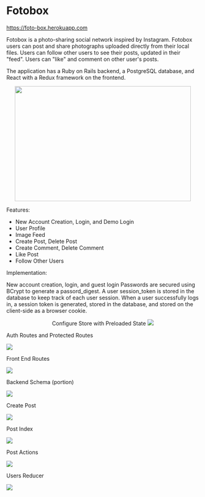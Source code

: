 # Fotobox 

https://foto-box.herokuapp.com

Fotobox is a photo-sharing social network inspired by Instagram. Fotobox users can post and share photographs uploaded directly from their local files. Users can follow other users to see their posts, updated in their "feed". Users can "like" and comment on other user's posts.

The application has a Ruby on Rails backend, a PostgreSQL database, and React with a Redux framework on the frontend.

<p align="center">
  <img width="460" height="300" src="https://fotobox-seeds.s3-us-west-1.amazonaws.com/image_assets/fotobox_profile_client.png">
</p>

Features:

* New Account Creation, Login, and Demo Login
* User Profile
* Image Feed
* Create Post, Delete Post
* Create Comment, Delete Comment
* Like Post
* Follow Other Users

Implementation:

New account creation, login, and guest login
Passwords are secured using BCrypt to generate a passord_digest. A user session_token is stored in the database to keep track of each user session. When a user successfully logs in, a session token is generated, stored in the database, and stored on the client-side as a browser cookie.

<p align="center">
Configure Store with Preloaded State
  <img object-fit="contain" width="auto" height="auto" src="https://fotobox-seeds.s3-us-west-1.amazonaws.com/image_assets/configureStore.png">
</p>
<div className="grid-readme" display="flex" >

Auth Routes and Protected Routes

<img object-fit="contain" width="auto" height="auto" src="https://fotobox-seeds.s3-us-west-1.amazonaws.com/image_assets/protected_routes.png">

Front End Routes

<img object-fit="contain" width="auto" height="auto" src="https://fotobox-seeds.s3-us-west-1.amazonaws.com/image_assets/App.png">

Backend Schema (portion)

<img object-fit="contain" width="auto" height="auto" src="https://fotobox-seeds.s3-us-west-1.amazonaws.com/image_assets/schema_portion.png">

Create Post

<img object-fit="contain" width="auto" height="auto" src="https://fotobox-seeds.s3-us-west-1.amazonaws.com/image_assets/creatPost.png">

Post Index

<img object-fit="contain" width="auto" height="auto" src="https://fotobox-seeds.s3-us-west-1.amazonaws.com/image_assets/postIndex.png">

Post Actions

<img object-fit="contain" width="auto" height="auto" src="https://fotobox-seeds.s3-us-west-1.amazonaws.com/image_assets/post_actions.png">

Users Reducer

<img object-fit="contain" width="auto" height="auto" src="https://fotobox-seeds.s3-us-west-1.amazonaws.com/image_assets/usersReducer.png">
</div>
